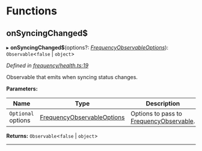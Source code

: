 

# Functions

<a id="onsyncingchanged_"></a>

##  onSyncingChanged$

▸ **onSyncingChanged$**(options?: *[FrequencyObservableOptions](../interfaces/_types_.frequencyobservableoptions.md)*): `Observable`<`false` \| `object`>

*Defined in [frequency/health.ts:19](https://github.com/paritytech/js-libs/blob/e1a17c9/packages/light.js/src/frequency/health.ts#L19)*

Observable that emits when syncing status changes.

**Parameters:**

| Name | Type | Description |
| ------ | ------ | ------ |
| `Optional` options | [FrequencyObservableOptions](../interfaces/_types_.frequencyobservableoptions.md) |  Options to pass to [FrequencyObservable](../interfaces/_types_.frequencyobservable.md). |

**Returns:** `Observable`<`false` \| `object`>

___

